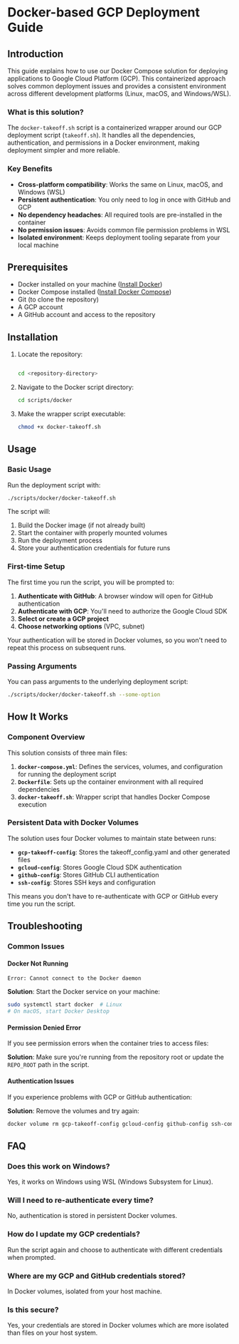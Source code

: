 # Docker-based GCP Deployment Guide

## Introduction

This guide explains how to use our Docker Compose solution for deploying applications to Google Cloud Platform (GCP). This containerized approach solves common deployment issues and provides a consistent environment across different development platforms (Linux, macOS, and Windows/WSL).

### What is this solution?

The `docker-takeoff.sh` script is a containerized wrapper around our GCP deployment script (`takeoff.sh`). It handles all the dependencies, authentication, and permissions in a Docker environment, making deployment simpler and more reliable.

### Key Benefits

- **Cross-platform compatibility**: Works the same on Linux, macOS, and Windows (WSL)
- **Persistent authentication**: You only need to log in once with GitHub and GCP
- **No dependency headaches**: All required tools are pre-installed in the container
- **No permission issues**: Avoids common file permission problems in WSL
- **Isolated environment**: Keeps deployment tooling separate from your local machine

## Prerequisites

- Docker installed on your machine ([Install Docker](https://docs.docker.com/get-docker/))
- Docker Compose installed ([Install Docker Compose](https://docs.docker.com/compose/install/))
- Git (to clone the repository)
- A GCP account
- A GitHub account and access to the repository

## Installation

1. Locate the repository:
   ```bash
   
   cd <repository-directory>
   ```

2. Navigate to the Docker script directory:
   ```bash
   cd scripts/docker
   ```

3. Make the wrapper script executable:
   ```bash
   chmod +x docker-takeoff.sh
   ```

## Usage

### Basic Usage

Run the deployment script with:

```bash
./scripts/docker/docker-takeoff.sh
```

The script will:
1. Build the Docker image (if not already built)
2. Start the container with properly mounted volumes
3. Run the deployment process
4. Store your authentication credentials for future runs

### First-time Setup

The first time you run the script, you will be prompted to:

1. **Authenticate with GitHub**: A browser window will open for GitHub authentication
2. **Authenticate with GCP**: You'll need to authorize the Google Cloud SDK
3. **Select or create a GCP project**
4. **Choose networking options** (VPC, subnet)

Your authentication will be stored in Docker volumes, so you won't need to repeat this process on subsequent runs.

### Passing Arguments

You can pass arguments to the underlying deployment script:

```bash
./scripts/docker/docker-takeoff.sh --some-option
```

## How It Works

### Component Overview

This solution consists of three main files:

1. **`docker-compose.yml`**: Defines the services, volumes, and configuration for running the deployment script
2. **`Dockerfile`**: Sets up the container environment with all required dependencies
3. **`docker-takeoff.sh`**: Wrapper script that handles Docker Compose execution

### Persistent Data with Docker Volumes

The solution uses four Docker volumes to maintain state between runs:

- **`gcp-takeoff-config`**: Stores the takeoff_config.yaml and other generated files
- **`gcloud-config`**: Stores Google Cloud SDK authentication
- **`github-config`**: Stores GitHub CLI authentication
- **`ssh-config`**: Stores SSH keys and configuration

This means you don't have to re-authenticate with GCP or GitHub every time you run the script.

## Troubleshooting

### Common Issues

#### Docker Not Running
```
Error: Cannot connect to the Docker daemon
```
**Solution**: Start the Docker service on your machine:
```bash
sudo systemctl start docker  # Linux
# On macOS, start Docker Desktop
```

#### Permission Denied Error
If you see permission errors when the container tries to access files:

**Solution**: Make sure you're running from the repository root or update the `REPO_ROOT` path in the script.

#### Authentication Issues
If you experience problems with GCP or GitHub authentication:

**Solution**: Remove the volumes and try again:
```bash
docker volume rm gcp-takeoff-config gcloud-config github-config ssh-config
```

## FAQ

### Does this work on Windows?
Yes, it works on Windows using WSL (Windows Subsystem for Linux).

### Will I need to re-authenticate every time?
No, authentication is stored in persistent Docker volumes.

### How do I update my GCP credentials?
Run the script again and choose to authenticate with different credentials when prompted.

### Where are my GCP and GitHub credentials stored?
In Docker volumes, isolated from your host machine.

### Is this secure?
Yes, your credentials are stored in Docker volumes which are more isolated than files on your host system.

